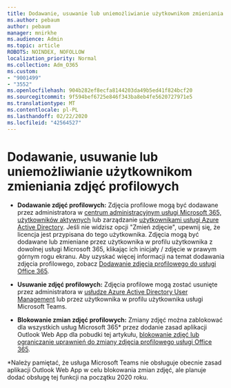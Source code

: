 ```yaml
---
title: Dodawanie, usuwanie lub uniemożliwianie użytkownikom zmieniania zdjęć profilowych
ms.author: pebaum
author: pebaum
manager: mnirkhe
ms.audience: Admin
ms.topic: article
ROBOTS: NOINDEX, NOFOLLOW
localization_priority: Normal
ms.collection: Adm_O365
ms.custom:
- "9001499"
- "3552"
ms.openlocfilehash: 904b282ef8ecfa8144203da49b5ed41f824bcf20
ms.sourcegitcommit: 9f594bef6725e846f343ba8eb4fe5620727971e5
ms.translationtype: MT
ms.contentlocale: pl-PL
ms.lasthandoff: 02/22/2020
ms.locfileid: "42564527"
---
```

# <a name="add-remove-or-prevent-users-from-changing-profile-photos"></a>Dodawanie, usuwanie lub uniemożliwianie użytkownikom zmieniania zdjęć profilowych

- **Dodawanie zdjęć profilowych:** Zdjęcia profilowe mogą być dodawane przez administratora w [centrum administracyjnym usługi Microsoft 365, użytkowników aktywnych](https://admin.microsoft.com/Adminportal/Home?source=applauncher#/users) lub zarządzanie [użytkownikami usługi Azure Active Directory](https://portal.azure.com/#blade/Microsoft_AAD_IAM/UsersManagementMenuBlade/AllUsers).  Jeśli nie widzisz opcji "Zmień zdjęcie", upewnij się, że licencja jest przypisana do tego użytkownika. Zdjęcia mogą być dodawane lub zmieniane przez użytkownika w profilu użytkownika z dowolnej usługi Microsoft 365, klikając ich inicjały / zdjęcie w prawym górnym rogu ekranu. Aby uzyskać więcej informacji na temat dodawania zdjęcia profilowego, zobacz [Dodawanie zdjęcia profilowego do usługi Office 365](https://support.office.com/article/add-your-profile-photo-to-office-365-2eaf93fd-b3f1-43b9-9cdc-bdcd548435b7).

- **Usuwanie zdjęć profilowych:** Zdjęcia profilowe mogą zostać usunięte przez administratora w [usłudze Azure Active Directory User Management](https://portal.azure.com/#blade/Microsoft_AAD_IAM/UsersManagementMenuBlade/AllUsers) lub przez użytkownika w profilu użytkownika usługi Microsoft Teams.

- **Blokowanie zmian zdjęć profilowych:** Zmiany zdjęć można zablokować dla wszystkich usług Microsoft 365* przez dodanie zasad aplikacji Outlook Web App dla pobudki tej artykułu, [blokowanie zdjęć lub ograniczanie uprawnień do zmiany zdjęcia profilowego usługi Office 365](https://answers.microsoft.com/en-us/msoffice/forum/msoffice_o365admin-mso_manage/locking-photos-or-restricting-permissions-to/1d19ae4f-de5d-4c3d-a0ad-4b8b8ac32e3d).

*Należy pamiętać, że usługa Microsoft Teams nie obsługuje obecnie zasad aplikacji Outlook Web App w celu blokowania zmian zdjęć, ale planuje dodać obsługę tej funkcji na początku 2020 roku.
